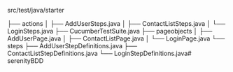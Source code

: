 
src/test/java/starter

├── actions
│   ├── AddUserSteps.java
│   ├── ContactListSteps.java
│   └── LoginSteps.java
├── CucumberTestSuite.java
├── pageobjects
│   ├── AddUserPage.java
│   ├── ContactListPage.java
│   └── LoginPage.java
└── steps
    ├── AddUserStepDefinitions.java
    ├── ContactListStepDefinitions.java
    └── LoginStepDefinitions.java# serenityBDD
